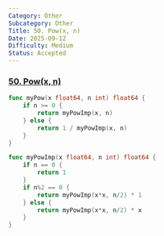 ```yaml
---
Category: Other
Subcategory: Other
Title: 50. Pow(x, n)
Date: 2025-09-12
Difficulty: Medium
Status: Accepted
---
```

### [50. Pow(x, n)]

```go
func myPow(x float64, n int) float64 {
	if n >= 0 {
		return myPowImp(x, n)
	} else {
		return 1 / myPowImp(x, n)
	}
}

func myPowImp(x float64, n int) float64 {
	if n == 0 {
		return 1
	}
	if n%2 == 0 {
		return myPowImp(x*x, n/2) * 1
	} else {
		return myPowImp(x*x, n/2) * x
	}
}
```

[50. Pow(x, n)]: https://leetcode.com/problems/powx-n/